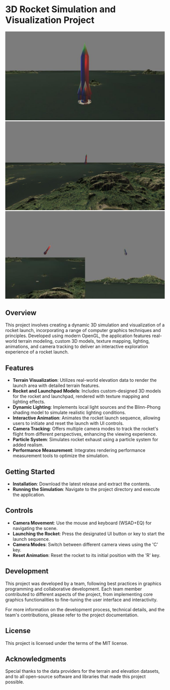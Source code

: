 # 3D Rocket Simulation and Visualization Project
![Main Screen](assets/image1.png)
![Main Screen](assets/image2.png)
![Main Screen](assets/image3.png)
## Overview
This project involves creating a dynamic 3D simulation and visualization of a rocket launch, incorporating a range of computer graphics techniques and principles. Developed using modern OpenGL, the application features real-world terrain modeling, custom 3D models, texture mapping, lighting, animations, and camera tracking to deliver an interactive exploration experience of a rocket launch.

## Features
- **Terrain Visualization**: Utilizes real-world elevation data to render the launch area with detailed terrain features.
- **Rocket and Launchpad Models**: Includes custom-designed 3D models for the rocket and launchpad, rendered with texture mapping and lighting effects.
- **Dynamic Lighting**: Implements local light sources and the Blinn-Phong shading model to simulate realistic lighting conditions.
- **Interactive Animation**: Animates the rocket launch sequence, allowing users to initiate and reset the launch with UI controls.
- **Camera Tracking**: Offers multiple camera modes to track the rocket's flight from different perspectives, enhancing the viewing experience.
- **Particle System**: Simulates rocket exhaust using a particle system for added realism.
- **Performance Measurement**: Integrates rendering performance measurement tools to optimize the simulation.

## Getting Started
- **Installation**: Download the latest release and extract the contents.
- **Running the Simulation**: Navigate to the project directory and execute the application.

## Controls
- **Camera Movement**: Use the mouse and keyboard (WSAD+EQ) for navigating the scene.
- **Launching the Rocket**: Press the designated UI button or key to start the launch sequence.
- **Camera Modes**: Switch between different camera views using the 'C' key.
- **Reset Animation**: Reset the rocket to its initial position with the 'R' key.

## Development
This project was developed by a team, following best practices in graphics programming and collaborative development. Each team member contributed to different aspects of the project, from implementing core graphics functionalities to fine-tuning the user interface and interactivity.

For more information on the development process, technical details, and the team's contributions, please refer to the project documentation.

## License
This project is licensed under the terms of the MIT license.

## Acknowledgments
Special thanks to the data providers for the terrain and elevation datasets, and to all open-source software and libraries that made this project possible.

